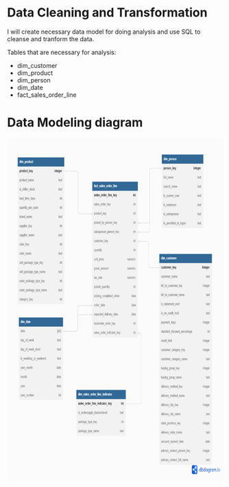 # Data Cleaning and Transformation
>
I will create necessary data model for doing analysis and use SQL to cleanse and tranform the data.
>
Tables that are necessary for analysis:
- dim_customer
- dim_product
- dim_person
- dim_date
- fact_sales_order_line
# Data Modeling diagram
<img src="Images/fact_sales_order_line.png" width="1500" height="800">
